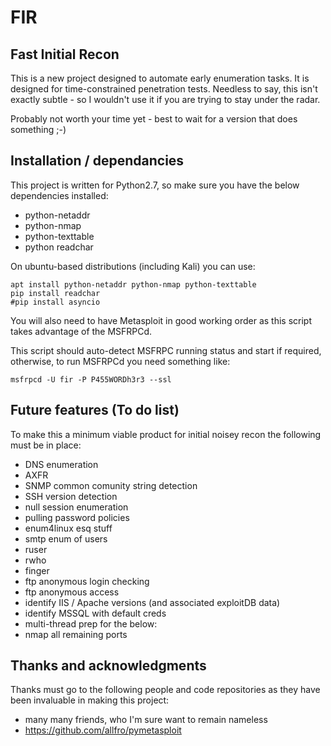 # FIR
## Fast Initial Recon

This is a new project designed to automate early enumeration tasks.  It is designed for time-constrained penetration tests.  Needless to say, this isn't exactly subtle - so I wouldn't use it if you are trying to stay under the radar.

Probably not worth your time yet - best to wait for a version that does something ;-)

## Installation / dependancies

This project is written for Python2.7, so make sure you have the below dependencies installed:

- python-netaddr
- python-nmap
- python-texttable
- python readchar

On ubuntu-based distributions (including Kali) you can use:

    apt install python-netaddr python-nmap python-texttable
    pip install readchar
    #pip install asyncio

You will also need to have Metasploit in good working order as this script takes advantage of the MSFRPCd.

This script should auto-detect MSFRPC running status and start if required, otherwise, to run MSFRPCd you need something like:

    msfrpcd -U fir -P P455WORDh3r3 --ssl
    
## Future features (To do list)

To make this a minimum viable product for initial noisey recon the following must be in place:

- DNS enumeration
- AXFR
- SNMP common comunity string detection
- SSH version detection
- null session enumeration
- pulling password policies
- enum4linux esq stuff
- smtp enum of users
- ruser
- rwho
- finger
- ftp anonymous login checking
- ftp anonymous access
- identify IIS / Apache versions (and associated exploitDB data)
- identify MSSQL with default creds
- multi-thread prep for the below:
- nmap all remaining ports

## Thanks and acknowledgments

Thanks must go to the following people and code repositories as they have been invaluable in making this project:

- many many friends, who I'm sure want to remain nameless
- https://github.com/allfro/pymetasploit